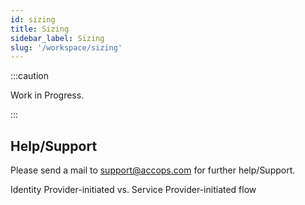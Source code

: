 ```yaml
---
id: sizing
title: Sizing
sidebar_label: Sizing
slug: '/workspace/sizing'
---
```



:::caution

Work in Progress.

:::


## Help/Support
Please send a mail to support@accops.com for further help/Support.

Identity Provider-initiated vs. Service Provider-initiated flow
